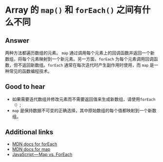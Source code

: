 # Array 的 `map()` 和 `forEach()` 之间有什么不同

## Answer

两种方法都遍历数组的元素。 `map` 通过调用每个元素上的回调函数并返回一个新数组，将每个元素映射到一个新元素。另一方面，`forEach` 为每个元素调用回调函数，但不返回新数组。`forEach` 通常在每次迭代时产生副作用时使用，而 `map` 是一种常见的函数编程技术。

## Good to hear

* 如果需要迭代数组并修改元素而不需要返回值来生成新数组，请使用`forEach（）`;
* `map` 是保持数据不可变的正确选择，其中原始数组的每个值都映射到一个新数组。

## Additional links

* [MDN docs for forEach](https://developer.mozilla.org/en-US/docs/Web/JavaScript/Reference/Global_Objects/Array/forEach)
* [MDN docs for map](https://developer.mozilla.org/en-US/docs/Web/JavaScript/Reference/Global_Objects/Array/map)
* [JavaScript — Map vs. ForEach](https://codeburst.io/javascript-map-vs-foreach-f38111822c0f)

<!-- tags: (javascript) -->

<!-- expertise: (1) -->
